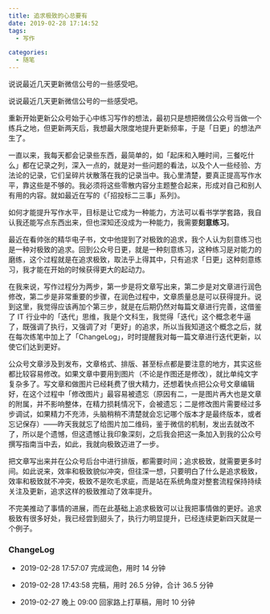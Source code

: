 ```yaml
---
title: 追求极致的心总要有
date: 2019-02-28 17:14:52
tags:
  - 写作

categories:
  - 随笔
---
```

说说最近几天更新微信公号的一些感受吧。

<!--more-->

说说最近几天更新微信公号的一些感受吧。

重新开始更新公众号始于心中练习写作的想法，最初只是想把微信公众号当做一个练兵之地，但更新两天后，我想最大限度地提升更新频率，于是「日更」的想法产生了。

一直以来，我每天都会记录些东西，最简单的，如「起床和入睡时间，三餐吃什么」都在记录之列，深入一点的，就是对一些问题的看法，以及个人一些经验、方法论的记录，它们呈碎片状散落在我的记录当中。我心里清楚，要真正提高写作水平，靠这些是不够的。我必须将这些零散内容分主题整合起来，形成对自己和别人有用的内容。就如最近在写的《「招投标二三事」系列》。

如何才能提升写作水平，目标是让它成为一种能力，方法可以看书学学套路，我自认我还能写点东西出来，但也深知还没成为一种能力，我需要**刻意练习**。

最近在看帅张的精华电子书，文中他提到了对极致的追求，我个人认为刻意练习也是一种对极致的追求。回到公众号日更，就是一种刻意练习，这种练习是对能力的磨练，这个过程就是在追求极致，取法乎上得其中，只有追求「日更」这种刻意练习，我才能在开始的时候获得更大的起动力。

在我来说，写作过程分为两步，第一步是将文章写出来，第二步是对文章进行润色修改，第二步是非常重要的步骤，在润色过程中，文章质量总是可以获得提升。说到这里，我觉得应该再加个第三步，就是在后期仍然对每篇文章进行完善，这借鉴了 IT 行业中的「迭代」思维，我是个文科生，我觉得「迭代」这个概念老牛逼了，既强调了执行，又强调了对「更好」的追求，所以当我知道这个概念之后，就在每次练笔中加上了「ChangeLog」，时时提醒我对每一篇文章进行迭代更新，以使它们达到更好。

公众号文章涉及到发布，文章格式、排版、甚至标点都是要注意的地方，其实这些都比较容易修改。如果文章中要用到图片（不论是作图还是修改），就比单纯文字复杂多了。写文章和做图片已经耗费了很大精力，还想着快点把公众号文章编辑好，在这个过程中「修改图片」最容易被遗忘（原因有二，一是图片再大也是文章的附属，并不影响整体，在精力损耗情况下，会被遗忘；二是修改图片需要经过多步调试，如果精力不充沛，头脑稍稍不清楚就会忘记哪个版本才是最终版本，或者忘记保存）——昨天我就忘了给图片加二维码，鉴于微信的机制，发出去就改不了，所以是个遗憾，但这遗憾让我印象深刻，之后我会把这一条加入到我的公众号撰写指南当中去，如此，我就向极致迈进了一步。

把文章写出来并在公众号后台中进行排版，都需要时间；追求极致，就需要更多时间。如此说来，效率和极致貌似冲突，但往深一想，只要明白了什么是追求极致，效率和极致就不冲突，极致不是吹毛求疵，而是站在系统角度对整套流程保持持续关注及更新，追求这样的极致推动了效率提升。

不完美推动了事情的进展，而在此基础上追求极致可以让我把事情做的更好。追求极致有很多好处，我已经尝到甜头了，执行力明显提升，已经连续更新四天就是一个例子。

### ChangeLog
- 2019-02-28 17:57:07 完成润色，用时 14 分钟

- 2019-02-28 17:43:58 完稿，用时 26.5 分钟，合计 36.5 分钟

- 2019-02-27 晚上 09:00 回家路上打草稿，用时 10 分钟

  